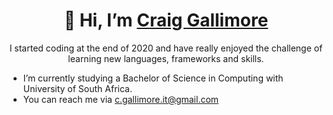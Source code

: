 <h1 align="center">👋 Hi, I’m <a href="https://github.com/GalliWare">Craig Gallimore</a></h1>
<p align="center">I started coding at the end of 2020 and have really enjoyed the challenge of learning new languages, frameworks and skills.
<ul>
<li>I’m currently studying a Bachelor of Science in Computing with University of South Africa. </li>
<li>You can reach me via <a href="mailto: c.gallimore.it@gmail.com">c.gallimore.it@gmail.com</a></li>
</ul>
</p>
